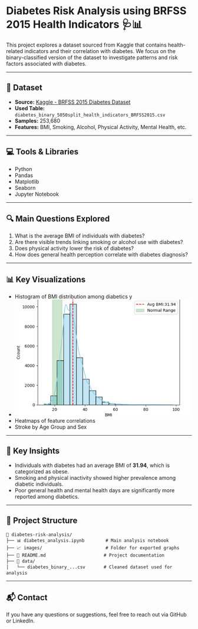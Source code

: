 # Diabetes Risk Analysis using BRFSS 2015 Health Indicators 🩺📊

This project explores a dataset sourced from Kaggle that contains health-related indicators and their correlation with diabetes. We focus on the binary-classified version of the dataset to investigate patterns and risk factors associated with diabetes.

---

## 📂 Dataset

- **Source:** [Kaggle - BRFSS 2015 Diabetes Dataset](https://www.kaggle.com)
- **Used Table:** `diabetes_binary_5050split_health_indicators_BRFSS2015.csv`
- **Samples:** 253,680
- **Features:** BMI, Smoking, Alcohol, Physical Activity, Mental Health, etc.

---

## 💻 Tools & Libraries

- Python  
- Pandas  
- Matplotlib  
- Seaborn  
- Jupyter Notebook  

---

## 🔍 Main Questions Explored

1. What is the average BMI of individuals with diabetes?
2. Are there visible trends linking smoking or alcohol use with diabetes?
3. Does physical activity lower the risk of diabetes?
4. How does general health perception correlate with diabetes diagnosis?

---

## 📊 Key Visualizations

- Histogram of BMI distribution among diabetics y
- ![Histogram](https://github.com/Esraa-MOhamed7/Diabetes-Risk-Analysis-using-BRFSS-2015-Health-Indicators/blob/main/Screenshot%202025-07-28%20091256.png) 
-  Heatmaps of feature correlations
- Stroke by Age Group and Sex    

---

## 🧠 Key Insights

- Individuals with diabetes had an average BMI of **31.94**, which is categorized as obese.  
- Smoking and physical inactivity showed higher prevalence among diabetic individuals.  
- Poor general health and mental health days are significantly more reported among diabetics.  

---

## 📁 Project Structure

```
📁 diabetes-risk-analysis/
├── 📊 diabetes_analysis.ipynb        # Main analysis notebook
├── 📈 images/                        # Folder for exported graphs
├── 📄 README.md                      # Project documentation
├── 📂 data/
│   └── diabetes_binary_...csv       # Cleaned dataset used for analysis
```

---

## 📬 Contact

If you have any questions or suggestions, feel free to reach out via GitHub or LinkedIn.
